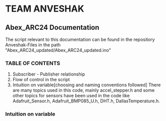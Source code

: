 # TEAM ANVESHAK
## Abex_ARC24 Documentation
The script relevant to this documentation can be found in the repository Anveshak-Files in the path "Abex_ARC24_updated/Abex_ARC24_updated.ino"
### TABLE OF CONTENTS
  1. Subscriber - Publisher relationship
  2. Flow of control in the script
  3. Intuition on variable[choosing and naming conventions followed]
There are many topics used in this code, mainly accel_stepper.h and some other topics for sensors have been used in the code like Adafruit_Sensor.h, Adafruit_BMP085_U.h, DHT.h, DallasTemperature.h.
### Intuition on variable
